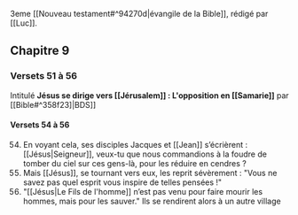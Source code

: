 3eme [[Nouveau testament#^94270d|évangile de la Bible]], rédigé par [[Luc]].
## Chapitre 9
### Versets 51 à 56
Intitulé **Jésus se dirige vers [[Jérusalem]] : L'opposition en [[Samarie]]** par [[Bible#^358f23]|BDS]]
#### Versets 54 à 56
54) En voyant cela, ses disciples Jacques et [[Jean]] s’écrièrent : [[Jésus|Seigneur]], veux-tu que nous commandions à la foudre de tomber du ciel sur ces gens-là, pour les réduire en cendres ?
55) Mais [[Jésus]], se tournant vers eux, les reprit sévèrement : "Vous ne savez pas quel esprit vous inspire de telles pensées !"
56) "[[Jésus|Le Fils de l'homme]] n’est pas venu pour faire mourir les hommes, mais pour les sauver." Ils se rendirent alors à un autre village